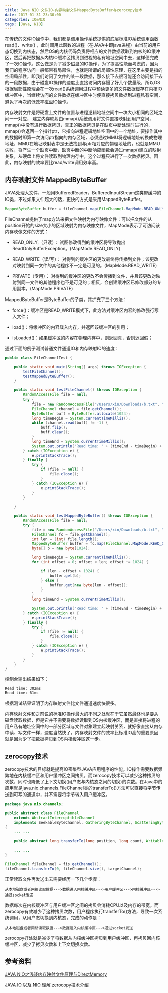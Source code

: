 ```yaml
---
title: Java NIO 文件IO-内存映射文件MappedByteBuffer与zerocopy技术
date: 2017-01-31 23:30:00
categories: IO&NIO
tags: [Java, NIO]
---
```



在传统的文件IO操作中，我们都是调用操作系统提供的底层标准IO系统调用函数read()、write() ，此时调用此函数的进程（在JAVA中即java进程）由当前的用户态切换到内核态，然后OS的内核代码负责将相应的文件数据读取到内核的IO缓冲区，然后再把数据从内核IO缓冲区拷贝到进程的私有地址空间中去，这样便完成了一次IO操作。这么做是为了减少磁盘的IO操作，为了提高性能而考虑的，因为我们的程序访问一般都带有局部性，也就是所谓的局部性原理，在这里主要是指的空间局部性，即我们访问了文件的某一段数据，那么接下去很可能还会访问接下去的一段数据，由于磁盘IO操作的速度比直接访问内存慢了好几个数量级，所以OS根据局部性原理会在一次read()系统调用过程中预读更多的文件数据缓存在内核IO缓冲区中，当继续访问的文件数据在缓冲区中时便直接拷贝数据到进程私有空间，避免了再次的低效率磁盘IO操作。

<!--more-->

内存映射文件是将硬盘上文件的位置与进程逻辑地址空间中一块大小相同的区域之间一一对应， 建立内存映射由mmap()系统调用将文件直接映射到用户空间，mmap()中没有进行数据拷贝，真正的数据拷贝是在缺页中断处理时进行的，mmap()会返回一个指针ptr，它指向进程逻辑地址空间中的一个地址，要操作其中的数据时即第一次访问ptr指向的内存区域，必须通过MMU将逻辑地址转换成物理地址，MMU在地址映射表中是无法找到与ptr相对应的物理地址的，也就是MMU失败，将产生一个缺页中断，缺页中断的中断响应函数会通过mmap()建立的映射关系，从硬盘上将文件读取到物理内存中，这个过程只进行了一次数据拷贝。因此，内存映射的效率要比read/write调用效率高。



## 内存映射文件 MappedByteBuffer

JAVA处理大文件，一般用BufferedReader，BufferedInputStream这类带缓冲的IO类，不过如果文件超大的话，更快的方式是采用MappedByteBuffer。

```java
MappedByteBuffer buffer = fileChannel.map(FileChannel.MapMode.READ_ONLY, 0, len);
```

FileChannel提供了map方法来把文件映射为内存映像文件：可以把文件的从position开始的size大小的区域映射为内存映像文件，MapMode表示了可访问该内存映像文件的方式：

- READ_ONLY,（只读）： 试图修改得到的缓冲区将导致抛出ReadOnlyBufferException。(MapMode.READ_ONLY)

- READ_WRITE（读/写）： 对得到的缓冲区的更改最终将传播到文件；该更改对映射到同一文件的其他程序不一定是可见的。(MapMode.READ_WRITE)

- PRIVATE（专用）： 对得到的缓冲区的更改不会传播到文件，并且该更改对映射到同一文件的其他程序也不是可见的；相反，会创建缓冲区已修改部分的专用副本。(MapMode.PRIVATE)


MappedByteBuffer是ByteBuffer的子类，其扩充了三个方法：

- force()：缓冲区是READ_WRITE模式下，此方法对缓冲区内容的修改强行写入文件；

- load()：将缓冲区的内容载入内存，并返回该缓冲区的引用；

- isLoaded()：如果缓冲区的内容在物理内存中，则返回真，否则返回假；


通过下面的例子测试普通文件通道IO和内存映射IO的速度：

```java
public class FileChannelTest {

    public static void main(String[] args) throws IOException {
        testFileChannel();
        testMappedByteBuffer();
    }

    public static void testFileChannel() throws IOException {
        RandomAccessFile file = null;
        try {
            file = new RandomAccessFile("/Users/xin/Downloads/b.txt", "rw");
            FileChannel channel = file.getChannel();
            ByteBuffer buff = ByteBuffer.allocate(1024);
            long timeBegin = System.currentTimeMillis();
            while (channel.read(buff) != -1) {
                buff.flip();
                buff.clear();
            }
            long timeEnd = System.currentTimeMillis();
            System.out.println("Read time: " + (timeEnd - timeBegin) + "ms");
        } catch (IOException e) {
            e.printStackTrace();
        } finally {
            try {
                if (file != null) {
                    file.close();
                }
            } catch (IOException e) {
                e.printStackTrace();
            }
        }

    }

    public static void testMappedByteBuffer() throws IOException {
        RandomAccessFile file = null;
        try {
            file = new RandomAccessFile("/Users/xin/Downloads/b.txt", "rw");
            FileChannel fc = file.getChannel();
            int len = (int) file.length();
            MappedByteBuffer buffer = fc.map(FileChannel.MapMode.READ_ONLY, 0, len);
            byte[] b = new byte[1024];

            long timeBegin = System.currentTimeMillis();
            for (int offset = 0; offset < len; offset += 1024) {

                if (len - offset > 1024) {
                    buffer.get(b);
                } else {
                    buffer.get(new byte[len - offset]);
                }
            }
            long timeEnd = System.currentTimeMillis();

            System.out.println("Read time: " + (timeEnd - timeBegin) + "ms");
        } catch (IOException e) {
            e.printStackTrace();
        } finally {
            try {
                if (file != null) {
                    file.close();
                }
            } catch (IOException e) {
                e.printStackTrace();
            }
        }
    }
}
```

控制台输出结果如下：

```
Read time: 302ms
Read time: 61ms
```

根据测试结果证明了内存映射文件比文件通道速度快很多。

内存映射文件和之前说的标准IO操作最大的不同之处就在于它虽然最终也是要从磁盘读取数据，但是它并不需要将数据读取到OS内核缓冲区，而是直接将进程的用户私有地址空间中的一部分区域与文件对象建立起映射关系，就好像直接从内存中读、写文件一样，速度当然快了。内存映射文件的效率比标准IO高的重要原因就是因为少了把数据拷贝到OS内核缓冲区这一步。


## zerocopy技术

zerocopy技术的目标就是提高IO密集型JAVA应用程序的性能。IO操作需要数据频繁地在内核缓冲区和用户缓冲区之间拷贝，而zerocopy技术可以减少这种拷贝的次数，同时也降低了上下文切换(用户态与内核态之间的切换)的次数。在Java中的应用就是java.nio.channels.FileChannel类的transferTo()方法可以直接将字节传送到可写的通道中，并不需要将字节转入用户缓冲区。

```java
package java.nio.channels;

public abstract class FileChannel
    extends AbstractInterruptibleChannel
    implements SeekableByteChannel, GatheringByteChannel, ScatteringByteChannel
{
    ... ...
    
    public abstract long transferTo(long position, long count, WritableByteChannel target) throws IOException;
        
    ... ...
}
```

```java
FileChannel fileChannel = fis.getChannel();
fileChannel.transferTo(0, fileChannel.size(), targetChannel);
```

正常读取文件再发送出去需要经历一下几个步骤：

```
从本地磁盘或者网络读取数据--->数据进入内核缓冲区--->用户缓冲区--->内核缓冲区--->通过socket发送

```

数据每次在内核缓冲区与用户缓冲区之间的拷贝会消耗CPU以及内存的带宽。而zerocopy有效减少了这种拷贝次数，用户程序执行transferTo()方法，导致一次系统调用，从用户态切换到内核态，完成的动作是：

```
从本地磁盘或者网络读取数据--->数据进入内核缓冲区--->通过socket发送

```

zerocopy好处就是减少了将数据从内核缓冲区拷贝到用户缓冲区，再拷贝回内核缓冲区，减少了拷贝次数和上下文切换次数。


## 参考资料

[JAVA NIO之浅谈内存映射文件原理与DirectMemory](http://blog.csdn.net/fcbayernmunchen/article/details/8635427)

[JAVA IO 以及 NIO 理解 zerocopy技术介绍](http://www.cnblogs.com/hapjin/p/5736188.html)

